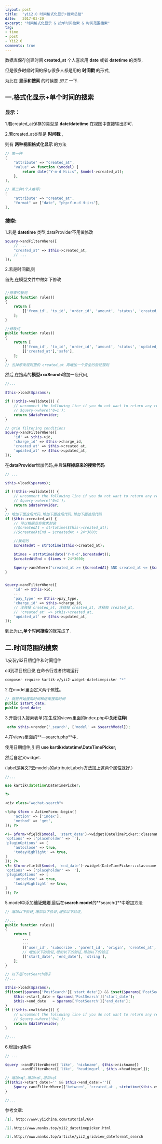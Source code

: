 ```yaml
---
layout: post
title:  "yii2.0 时间格式化显示+搜索总结"
date:   2017-02-20
excerpt: "时间格式化显示 & 按单时间检索 & 时间范围搜索"
tag:
- time
- post
- Yii2.0
comments: true
---
```

数据库保存创建时间 **created_at** 个人喜欢用 **date** 或者  **datetime** 的类型,

但是很多时候时间的保存很多人都是用的 **时间戳** 的形式,

为此在 **显示和搜索** 的时候要 *加工* 一下.

## 一.格式化显示+单个时间的搜索
### 显示：
1.若created_at保存的类型是 **date/datetime** 在视图中直接输出即可.

2.若created_at类型是 **时间戳** ,

则有 **两种视图格式化显示** 的方法

```php
// 第一种
[
    "attribute" => "created_at",
    "value" => function ($model) {
        return date("Y-m-d H:i:s", $model->created_at);
    },
],

// 第二种(个人推荐)
[
    "attribute" => "created_at",
    "format" => ["date", "php:Y-m-d H:i:s"],
],

```
### 搜索:

1.若是 **datetime** 类型,dataProvider不用做修改

```php
$query->andFilterWhere([
    // ...
    "created_at" => $this->created_at,
    // ...
]);
```
2.若是时间戳,则

首先,在模型文件中做如下修改

```php

//原来的规则
public function rules()
{
    return [
        [['from_id', 'to_id', 'order_id', 'amount', 'status', 'created_at', 'updated_at'], 'integer'],
    ];
}

//修改成
public function rules()
{
    return [
        [['from_id', 'to_id', 'order_id', 'amount', 'status', 'updated_at'], 'integer'],
        [['created_at'],'safe'],
    ];
}
// 去掉原来规则里的 created_at 再增加一个安全的验证规则
```

然后,在搜索的**模型xxxSearch**增加一段代码,
```php
//...

$this->load($params);

if (!$this->validate()) {
    // uncomment the following line if you do not want to return any records when validation fails
    // $query->where('0=1');
    return $dataProvider;
}

// grid filtering conditions
$query->andFilterWhere([
    'id' => $this->id,
    'charge_id' => $this->charge_id,
    'created_at' => $this->created_at,
    'updated_at' => $this->updated_at,
]);

```



在**dataProvider**增加代码,并且**注释掉原来的搜索代码**

```php
// ...

$this->load($params);

if (!$this->validate()) {
    // uncomment the following line if you do not want to return any records when validation fails
    // $query->where('0=1');
    return $dataProvider;
}
// 增加下面这段代码,增加下面这段代码,增加下面这段代码
if ($this->created_at) {
    // 可以根据业务需求封装
    //$createdAt = strtotime($this->created_at);
    //$createdAtEnd = $createdAt + 24*3600;

    //我用的
    $createdAt = strtotime($this->created_at);

    $times = strtotime(date('Y-m-d',$createdAt));
    $createdAtEnd = $times + 24*3600;

    $query->andWhere("created_at >= {$createdAt} AND created_at <= {$createdAtEnd}");
}


$query->andFilterWhere([
    'id' => $this->id,
    ...
    'pay_type' => $this->pay_type,
    'charge_id' => $this->charge_id,
    // 注释掉 created_at, 注释掉 created_at, 注释掉 created_at,
    // 'created_at' => $this->created_at,
    'updated_at' => $this->updated_at,
]);

```
到此为止,**单个时间搜索**的就完成了.

## 二.时间范围的搜索

1.安装yii2日期组件和时间组件

cd到项目根目录,在命令行或者终端运行
```bash
composer require kartik-v/yii2-widget-datetimepicker "*"
```

2.在model里面定义两个属性。
```php
// 就是开始搜索时间和结束搜索时间
public $start_date;
public $end_date;
```

3.开启引入搜索表单(在生成的views里面的index.php中**关闭注释**)
```php
 echo $this->render('_search', ['model' => $searchModel]);
```

4.在views里面的**—search.php**中,

使用日期组件,引用 **use kartik\datetime\DateTimePicker;**

然后自定义widget.

(label是英文?去models的attributeLabels方法加上这两个属性就好.)

```php
//...

use kartik\datetime\DateTimePicker;

?>

<div class="wechat-search">

<?php $form = ActiveForm::begin([
    'action' => ['index'],
    'method' => 'get',
]); ?>

<?= $form->field($model, 'start_date')->widget(DateTimePicker::classname(), [
'options' => ['placeholder' => ''],
'pluginOptions' => [
    'autoclose' => true,
    'todayHighlight' => true,
]
]); ?>
<?= $form->field($model, 'end_date')->widget(DateTimePicker::classname(), [
'options' => ['placeholder' => ''],
'pluginOptions' => [
    'autoclose' => true,
    'todayHighlight' => true,
]
]); ?>
```
5.model中添加**验证规则**,最后在**search model**的**search()**中增加方法
```php
// 增加以下验证,增加以下验证,增加以下验证,

//...
public function rules()
{
    return [
        ...
        ...
        [['user_id', 'subscribe', 'parent_id', 'origin', 'created_at', 'updated_at'], 'integer'],
        // 增加以下的验证,增加以下的验证,增加以下的验证
        [['start_date', 'end_date'], 'string'],
    ];
}
```

```php
// 以下是PostSearch例子
//...

$this->load($params);
if(isset($params['PostSearch']['start_date']) && isset($params['PostSearch']['end_date'])){
    $this->start_date = $params['PostSearch']['start_date'];
    $this->end_date   = $params['PostSearch']['end_date'];
}
if (!$this->validate()) {
    // uncomment the following line if you do not want to return any records when validation fails
    // $query->where('0=1');
    return $dataProvider;
}

//...

```



6.增加sql条件
```php
// ...

$query ->andFilterWhere(['like', 'nickname', $this->nickname])
       ->andFilterWhere(['like', 'headimgurl', $this->headimgurl]);

// 增加sql,增加sql,增加sql
if($this->start_date!='' && $this->end_date!=''){
    $query->andFilterWhere(['between', 'created_at', strtotime($this->start_date),strtotime($this->end_date)]);
}

//...
```

参考文章:
```markdown
[1]. http://www.yiichina.com/tutorial/604

[2].http://www.manks.top/yii2_datetimepicker.html

[3].http://www.manks.top/article/yii2_gridview_dateformat_search
```
